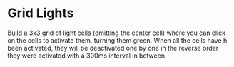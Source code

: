 # Grid Lights

Build a 3x3 grid of light cells (omitting the center cell) where you can click on the cells to activate them, turning them green. When all the cells have h been activated, they will be deactivated one by one in the reverse order they were activated with a 300ms interval in between.

